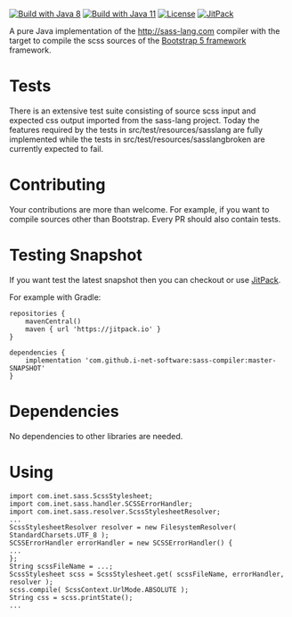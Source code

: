 [![Build with Java 8](https://github.com/i-net-software/sass-compiler/actions/workflows/build8.yml/badge.svg)](https://github.com/i-net-software/sass-compiler/actions/workflows/build8.yml)
[![Build with Java 11](https://github.com/i-net-software/sass-compiler/actions/workflows/build11.yml/badge.svg)](https://github.com/i-net-software/sass-compiler/actions/workflows/build11.yml)
[![License](https://img.shields.io/github/license/i-net-software/sass-compiler.svg)](https://github.com/i-net-software/sass-compiler/blob/master/LICENSE.txt)
[![JitPack](https://jitpack.io/v/i-net-software/sass-compiler.svg)](https://jitpack.io/#i-net-software/sass-compiler/master-SNAPSHOT)

A pure Java implementation of the http://sass-lang.com compiler with the target to compile the scss sources of the [Bootstrap 5 framework](https://github.com/twbs/bootstrap) framework.

Tests
=====
There is an extensive test suite consisting of source scss input and expected 
css output imported from the sass-lang project. Today the features required by
the tests in src/test/resources/sasslang are fully implemented while the
tests in src/test/resources/sasslangbroken are currently expected to fail.

Contributing
====
Your contributions are more than welcome. For example, if you want 
to compile sources other than Bootstrap. Every PR should also contain tests.

Testing Snapshot
====
If you want test the latest snapshot then you can checkout or use [JitPack](https://jitpack.io/#i-net-software/sass-compiler).

For example with Gradle:
```
repositories {
    mavenCentral()
    maven { url 'https://jitpack.io' }
}

dependencies {
    implementation 'com.github.i-net-software:sass-compiler:master-SNAPSHOT'
}
```

Dependencies
====
No dependencies to other libraries are needed.

Using
====
```
import com.inet.sass.ScssStylesheet;
import com.inet.sass.handler.SCSSErrorHandler;
import com.inet.sass.resolver.ScssStylesheetResolver;
...
ScssStylesheetResolver resolver = new FilesystemResolver( StandardCharsets.UTF_8 );
SCSSErrorHandler errorHandler = new SCSSErrorHandler() {
...
};
String scssFileName = ...;
ScssStylesheet scss = ScssStylesheet.get( scssFileName, errorHandler, resolver );
scss.compile( ScssContext.UrlMode.ABSOLUTE );
String css = scss.printState();
...
```